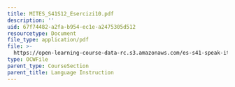 ```yaml
---
title: MITES_S41S12_Esercizi10.pdf
description: ''
uid: 67f74482-a2fa-b954-ec1e-a2475305d512
resourcetype: Document
file_type: application/pdf
file: >-
  https://open-learning-course-data-rc.s3.amazonaws.com/es-s41-speak-italian-with-your-mouth-full-spring-2012/67f74482a2fab954ec1ea2475305d512_MITES_S41S12_Esercizi10.pdf
type: OCWFile
parent_type: CourseSection
parent_title: Language Instruction
---
```


